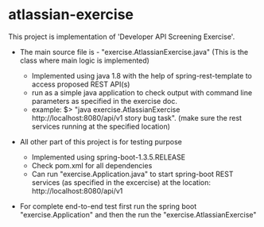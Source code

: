 # atlassian-exercise

This project is implementation of 'Developer API Screening Exercise'.
- The main source file is - "exercise.AtlassianExercise.java" (This is the class where main logic is implemented)
    - Implemented using java 1.8 with the help of spring-rest-template to access proposed REST API(s)
    - run as a simple java application to check output with command line parameters as specified in the exercise doc.
    - example: $> "java exercise.AtlassianExercise http://localhost:8080/api/v1 story bug task". (make sure the rest services running at the specified location)
- All other part of this project is for testing purpose
    - Implemented using spring-boot-1.3.5.RELEASE
    - Check pom.xml for all dependencies
    - Can run "exercise.Application.java" to start spring-boot REST services (as specified in the excercise) at the location: http://localhost:8080/api/v1

- For complete end-to-end test first run the spring boot "exercise.Application" and then the run the "exercise.AtlassianExercise"